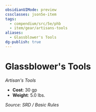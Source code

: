```yaml
---
obsidianUIMode: preview
cssclasses: json5e-item
tags:
  - compendium/src/5e/phb
  - item/gear/artisans-tools
aliases:
  - Glassblower's Tools
dg-publish: true
---
```

# Glassblower's Tools
*Artisan's Tools*  

- **Cost**: 30 gp
- **Weight**: 5.0 lbs.

*Source: SRD / Basic Rules*